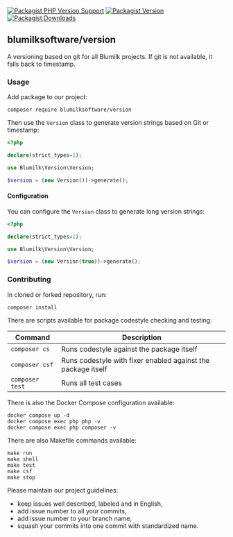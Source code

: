 [![Packagist PHP Version Support](https://img.shields.io/packagist/php-v/blumilksoftware/version?style=for-the-badge)](https://packagist.org/packages/blumilksoftware/version)
[![Packagist Version](https://img.shields.io/packagist/v/blumilksoftware/version?style=for-the-badge)](https://packagist.org/packages/blumilksoftware/version)
[![Packagist Downloads](https://img.shields.io/packagist/dt/blumilksoftware/version?style=for-the-badge)](https://packagist.org/packages/blumilksoftware/version/stats)

## blumilksoftware/version
A versioning based on git for all Blumilk projects. If git is not available, it falls back to timestamp.

### Usage
Add package to our project:
```shell
composer require blumilksoftware/version
```

Then use the `Version` class to generate version strings based on Git or timestamp:
```php
<?php

declare(strict_types=1);

use Blumilk\Version\Version;

$version = (new Version())->generate();
```

#### Configuration
You can configure the `Version` class to generate long version strings:
```php
<?php

declare(strict_types=1);

use Blumilk\Version\Version;

$version = (new Version(true))->generate();
```

### Contributing
In cloned or forked repository, run:
```shell
composer install
```

There are scripts available for package codestyle checking and testing:

| Command         | Description                                                  |
|-----------------|--------------------------------------------------------------|
| `composer cs`   | Runs codestyle against the package itself                    | 
| `composer csf`  | Runs codestyle with fixer enabled against the package itself | 
| `composer test` | Runs all test cases                                          | 

There is also the Docker Compose configuration available:
```shell
docker compose up -d
docker compose exec php php -v
docker compose exec php composer -v
```

There are also Makefile commands available:
```shell
make run
make shell
make test
make csf
make stop
```

Please maintain our project guidelines:
* keep issues well described, labeled and in English,
* add issue number to all your commits,
* add issue number to your branch name,
* squash your commits into one commit with standardized name.
